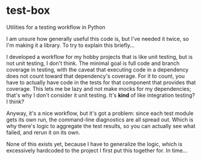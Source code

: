 # test-box
Utilities for a testing workflow in Python

I am unsure how generally useful this code is, but I've needed it twice, so I'm
making it a library.
To try to explain this briefly...

I developed a workflow for my hobby projects that is like unit testing, but is
not unit testing, I don't think.
The minimal goal is full code and branch coverage in testing, with the caveat
that executing code in a dependency does not count toward that dependency's
coverage.
For it to count, you have to actually have code in the tests for that component
that provides that coverage.
This lets me be lazy and not make mocks for my dependencies; that's why I don't
consider it unit testing.
It's **kind** of like integration testing? I think?

Anyway, it's a nice workflow, but it's got a problem: since each test module
gets its own run, the command-line diagnostics are all spread out.
Which is why there's logic to aggregate the test results, so you can actually
see what failed, and rerun it on its own.

None of this exists yet, because I have to generalize the logic, which is
excessively hardcoded to the project I first put this together for. In time...
